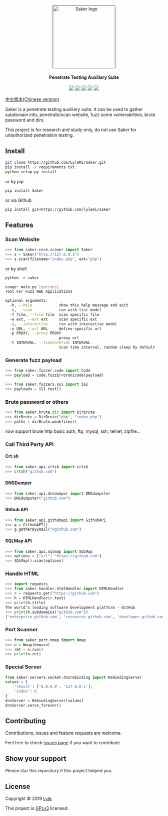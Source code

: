 <p align="center">
  <a href="" target="_blank" rel="noopener noreferrer">
    <img width="200" src="https://raw.githubusercontent.com/LyleMi/Saker/master/logo.jpg" alt="Saker logo">
  </a>
</p>

<h4 align="center">Penetrate Testing Auxiliary Suite</h4>

<p align="center">
  <img src="https://img.shields.io/badge/Python-3.6-blue.svg">
  <img src="https://img.shields.io/github/issues/lylemi/saker.svg">
  <img src="https://img.shields.io/github/forks/lylemi/saker.svg">
  <img src="https://img.shields.io/github/stars/lylemi/saker.svg">
  <img src="https://img.shields.io/github/license/lylemi/saker.svg">
</p>

[中文版本(Chinese version)](README.zh-cn.md)

Saker is a penetrate testing auxiliary suite. It can be used to gather subdomain info, penetrate/scan website, fuzz some vulnerabilities, brute password and dirs.

This project is for research and study only, do not use Saker for unauthorized penetration testing.

## Install

```bash
git clone https://github.com/LyleMi/Saker.git
pip install -r requirements.txt
python setup.py install
```

or by pip

```bash
pip install Saker
```

or via Github

```bash
pip install git+https://github.com/lylemi/saker
```

## Features

### Scan Website

```python
>>> from saker.core.scaner import Saker
>>> s = Saker("http://127.0.0.1")
>>> s.scan(filename="index.php", ext="php")
```

or by shell

```bash
python -m saker

usage: main.py [options]
Tool For Fuzz Web Applications

optional arguments:
  -h, --help            show this help message and exit
  -s, --scan            run with list model
  -f file, --file file  scan specific file
  -e ext, --ext ext     scan specific ext
  -i, --interactive     run with interactive model
  -u URL, --url URL     define specific url
  -p PROXY, --proxy PROXY
                        proxy url
  -t INTERVAL, --timeinterval INTERVAL
                        scan time interval, random sleep by default
```

### Generate fuzz payload

```python
>>> from saker.fuzzer.code import Code
>>> payload = Code.fuzzErrorUnicode(payload)
```

```python
>>> from saker.fuzzers.ssi import SSI
>>> payloads = SSI.test()
```

### Brute password or others

```python
>>> from saker.brute.dir import DirBrute
>>> dirBrute = DirBrute("php", "index.php")
>>> paths = dirBrute.weakfiles()
```

now support brute http basic auth, ftp, mysql, ssh, telnet, zipfile...

### Call Third Party API

#### Crt.sh

```python
>>> from saker.api.crtsh import crtsh
>>> crtsh("github.com")
```

#### DNSDumper

```python
>>> from saker.api.dnsdumper import DNSdumpster
>>> DNSdumpster("github.com")
```

#### Github API

```python
>>> from saker.api.githubapi import GithubAPI
>>> g = GithubAPI()
>>> g.gatherByEmail("@github.com")
```

#### SQLMap API

```python
>>> from saker.api.sqlmap import SQLMap
>>> options = {"url": "https://github.com"}
>>> SQLMap().scan(options)
```

### Handle HTML

```python
>>> import requests
>>> from saker.handler.htmlHandler import HTMLHandler
>>> r = requests.get("https://github.com")
>>> h = HTMLHandler(r.text)
>>> print(h.title)
The world’s leading software development platform · GitHub
>>> print(h.subdomains("github.com"))
['enterprise.github.com', 'resources.github.com', 'developer.github.com', 'partner.github.com', 'desktop.github.com', 'api.github.com', 'help.github.com', 'customer-stories-feed.github.com', 'live-stream.github.com', 'services.github.com', 'lab.github.com', 'shop.github.com', 'education.github.com']
```

### Port Scanner

```python
>>> from saker.port.nmap import Nmap
>>> n = Nmap(domain)
>>> ret = n.run()
>>> print(n.ret)
```

### Special Server

```python
from saker.servers.socket.dnsrebinding import RebindingServer
values = {
    'result': ['8.8.8.8', '127.0.0.1'],
    'index': 0
}
dnsServer = RebindingServer(values)
dnsServer.serve_forever()
```

## Contributing

Contributions, issues and feature requests are welcome.

Feel free to check [issues page](https://github.com/lylemi/saker/issues) if you want to contribute.

## Show your support

Please star this repository if this project helped you.

## License

Copyright © 2019 [Lyle](https://github.com/lylemi).

This project is [GPLv3](https://github.com/lylemi/saker/blob/master/LICENSE) licensed.
